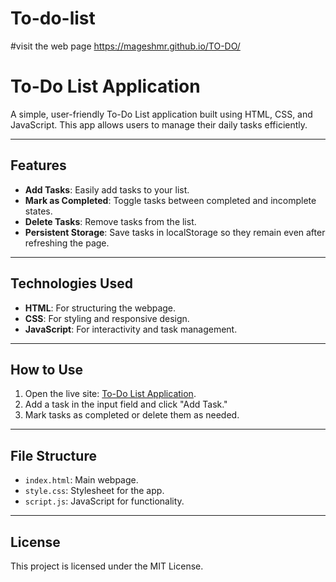 # To-do-list



#visit the web page
https://mageshmr.github.io/TO-DO/
# To-Do List Application

A simple, user-friendly To-Do List application built using HTML, CSS, and JavaScript. This app allows users to manage their daily tasks efficiently.

---

## Features
- **Add Tasks**: Easily add tasks to your list.
- **Mark as Completed**: Toggle tasks between completed and incomplete states.
- **Delete Tasks**: Remove tasks from the list.
- **Persistent Storage**: Save tasks in localStorage so they remain even after refreshing the page.

---

## Technologies Used
- **HTML**: For structuring the webpage.
- **CSS**: For styling and responsive design.
- **JavaScript**: For interactivity and task management.

---

## How to Use
1. Open the live site: [To-Do List Application](https://<your-username>.github.io/to-do-list).
2. Add a task in the input field and click "Add Task."
3. Mark tasks as completed or delete them as needed.

---

## File Structure
- `index.html`: Main webpage.
- `style.css`: Stylesheet for the app.
- `script.js`: JavaScript for functionality.

---

## License
This project is licensed under the MIT License.
